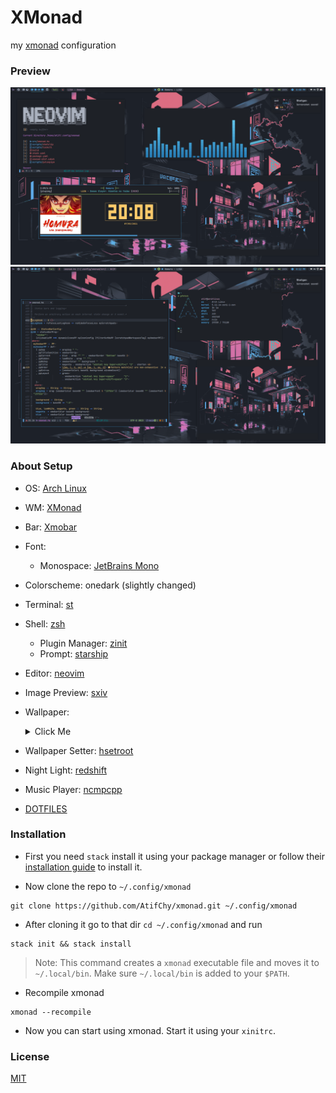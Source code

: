 # XMonad

my [xmonad](https://github.com/xmonad/xmonad) configuration

### Preview

![xmonad 1](./preview/img_1.png)
![xmonad 2](./preview/img_2.png)

### About Setup

- OS: [Arch Linux](https://archlinux.org/)
- WM: [XMonad](https://github.com/xmonad/xmonad)
- Bar: [Xmobar](https://github.com/jaor/xmobar)
- Font:
  - Monospace: [JetBrains Mono](https://github.com/JetBrains/JetBrainsMono)
- Colorscheme: onedark (slightly changed)
- Terminal: [st](https://github.com/AtifChy/st)
- Shell: [zsh](https://github.com/AtifChy/dotfiles/tree/main/.config/zsh)
  - Plugin Manager: [zinit](https://github.com/zdharma/zinit)
  - Prompt: [starship](https://github.com/AtifChy/dotfiles/blob/main/.config/starship.toml)
- Editor: [neovim](https://github.com/AtifChy/dotfiles/tree/main/.config/nvim)
- Image Preview: [sxiv](https://github.com/muennich/sxiv)
- Wallpaper:
  <details><summary>Click Me</summary>

  ![](./preview/the-neon-shallows-redish.png)

  </details>

- Wallpaper Setter: [hsetroot](https://github.com/himdel/hsetroot)
- Night Light: [redshift](https://github.com/jonls/redshift)
- Music Player: [ncmpcpp](https://github.com/AtifChy/dotfiles/tree/main/.config/ncmpcpp)

- [DOTFILES](https://github.com/AtifChy/dotfiles)

### Installation

- First you need `stack` install it using your package manager or follow their [installation guide](https://docs.haskellstack.org/en/stable/install_and_upgrade/) to install it.

- Now clone the repo to `~/.config/xmonad`

```
git clone https://github.com/AtifChy/xmonad.git ~/.config/xmonad
```

- After cloning it go to that dir `cd ~/.config/xmonad` and run

```
stack init && stack install
```

> Note: This command creates a `xmonad` executable file and moves it to `~/.local/bin`. Make sure `~/.local/bin` is added to your `$PATH`.

- Recompile xmonad

```
xmonad --recompile
```

- Now you can start using xmonad. Start it using your `xinitrc`.

### License

[MIT](https://github.com/AtifChy/xmonad/blob/main/LICENSE)
